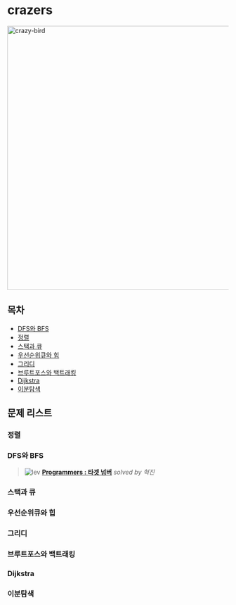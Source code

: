 # crazers
<img src="https://user-images.githubusercontent.com/22493971/163156603-b91402a9-7177-48cd-b702-9e5dec0ef5d5.png" alt="crazy-bird" width="600" />

## 목차

- [DFS와 BFS](#dfs와-bfs)
- [정렬](#정렬)
- [스택과 큐](#스택과-큐)
- [우선순위큐와 힙](#우선순위큐와-힙)
- [그리디](#그리디)
- [브루트포스와 백트래킹](#브루트포스와-백트래킹)
- [Dijkstra](#dijkstra)
- [이분탐색](#이분탐색)

## 문제 리스트

### 정렬


### DFS와 BFS

>![lev](https://img.shields.io/badge/Level2-blue) **[Programmers : 타겟 넘버]()** _solved by 혁진_


### 스택과 큐


### 우선순위큐와 힙

### 그리디

### 브루트포스와 백트래킹

### Dijkstra

### 이분탐색
